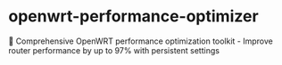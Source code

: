 # openwrt-performance-optimizer
🚀 Comprehensive OpenWRT performance optimization toolkit - Improve router performance by up to 97% with persistent settings
